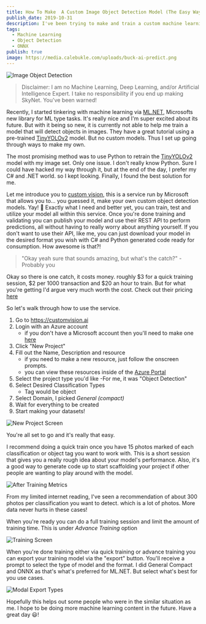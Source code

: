 ```yaml
---
title: How To Make  A Custom Image Object Detection Model (The Easy Way)
publish_date: 2019-10-31
description: I've been trying to make and train a custom machine learning model for detecting specific objects in images. After some exploring, I found a massively easy way to do this. Here is my found solution to build, train, and output the model in the desired ML Format! 
tags:
  - Machine Learning
  - Object Detection
  - ONNX
publish: true
image: https://media.calebukle.com/uploads/buck-ai-predict.png
---
```


![Image Object Detection](https://media.calebukle.com/uploads/buck-ai-predict.png)

> Disclaimer: I am no Machine Learning, Deep Learning, and/or Artificial Intelligence Expert. I take no responsibility if you end up making SkyNet. You've been warned!

Recently, I started tinkering with machine learning via [ML.NET](https://dotnet.microsoft.com/apps/machinelearning-ai/ml-dotnet), Microsofts new library for ML type tasks. It's really nice and I'm super excited about its future. But with it being so new, it is currently not able to help me train a model that will detect objects in images. They have a great tutorial using a pre-trained [TinyYOLOv2](https://github.com/onnx/models/tree/master/vision/object_detection_segmentation/tiny_yolov2) model. But no custom models. Thus I set up going through ways to make my own. 

The most promising method was to use Python to retrain the [TinyYOLOv2](https://github.com/onnx/models/tree/master/vision/object_detection_segmentation/tiny_yolov2) model with my image set. Only one issue. I don't really know Python. Sure I could have hacked my way through it, but at the end of the day, I prefer my C# and .NET world. so I kept looking. Finally, I found the best solution for me. 

Let me introduce you to [custom vision](https://customvision.ai), this is a service run by Microsoft that allows you to... you guessed it, make your own custom object detection models. Yay! 🎉 Exactly what I need and better yet, you can train, test and utilize your model all within this service. Once you're done training and validating you can publish your model and use their REST API to perform predictions, all without having to really worry about anything yourself. If you don't want to use their API, like me, you can just download your model in the desired format you wish with C# and Python generated code ready for consumption. How awesome is that?!

> "Okay yeah sure that sounds amazing, but what's the catch?" - Probably you

Okay so there is one catch, it costs money. roughly $3 for a quick training session, $2 per 1000 transaction and $20 an hour to train. But for what you're getting I'd argue very much worth the cost. Check out their pricing [here](https://azure.microsoft.com/en-us/pricing/details/cognitive-services/custom-vision-service/) 

So let's walk through how to use the service. 
1. Go to https://customvision.ai
1. Login with an Azure account 
    - if you don't have a Microsoft account then you'll need to make one [here](https://portal.azure.com/) 
1. Click "New Project"
1. Fill out the Name, Description and resource
    - if you need to make a new resource, just follow the onscreen prompts. 
    - you can view these resources inside of the [Azure Portal](https://portal.azure.com/)
1. Select the project type you'd like
    -For me, it was "Object Detection"
1. Select Desired Classification Types
    - Tag would be object
1. Select Domain, I picked _General (compact)_
1. Wait for everything to be created
1. Start making your datasets!

![New Project Screen](https://media.calebukle.com/uploads/new-resource-modal.png)

You're all set to go and it's really that easy. 

I recommend doing a quick train once you have 15 photos marked of each classification or object tag you want to work with. This is a short session that gives you a really rough idea about your model's performance. Also, it's a good way to generate code up to start scaffolding your project if other people are wanting to play around with the model. 

![After Training Metrics](https://media.calebukle.com/uploads/custom-ai-metrics.png)

From my limited internet reading, I've seen a recommendation of about 300 photos per classification you want to detect. which is a lot of photos. More data never hurts in these cases!

When you're ready you can do a full training session and limit the amount of training time. This is under _Advance Training_ option

![Training Screen](https://media.calebukle.com/uploads/train-modal.png)

When you're done training either via quick training or advance training you can export your training model via the "export" button. You'll receive a prompt to select the type of model and the format. I did General Compact and ONNX as that's what's preferred for ML.NET. But select what's best for you use cases. 

![Modal Export Types](https://media.calebukle.com/uploads/model-types.png)

Hopefully this helps out some people who were in the similar situation as me. I hope to be doing more machine learning content in the future. Have a great day 😃!
